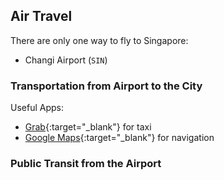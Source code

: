## Air Travel

There are only one way to fly to Singapore:

- Changi Airport (`SIN`)


### Transportation from Airport to the City

Useful Apps:

- [Grab](https://www.grab.com/sg/){:target="_blank"} for taxi
- [Google Maps](https://www.google.com/maps){:target="_blank"} for navigation

### Public Transit from the Airport

